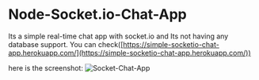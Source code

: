 # Node-Socket.io-Chat-App
Its a simple real-time chat app with socket.io and Its not having any database support.
You can check([https://simple-socketio-chat-app.herokuapp.com/](https://simple-socketio-chat-app.herokuapp.com/))

here is the screenshot:
![Socket-Chat-App](https://node-socket-chat-app.onrender.com/)
